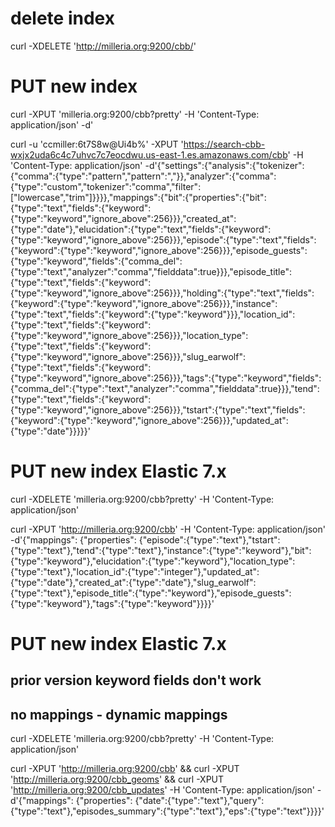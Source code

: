 # delete index
curl -XDELETE 'http://milleria.org:9200/cbb/'

# PUT new index
curl -XPUT 'milleria.org:9200/cbb?pretty' -H 'Content-Type: application/json' -d'

curl -u 'ccmiller:6t7S8w@Ui4b%' -XPUT 'https://search-cbb-wxjx2uda6c4c7uhvc7c7eocdwu.us-east-1.es.amazonaws.com/cbb' -H 'Content-Type: application/json' -d'{"settings":{"analysis":{"tokenizer":{"comma":{"type":"pattern","pattern":","}},"analyzer":{"comma":{"type":"custom","tokenizer":"comma","filter":["lowercase","trim"]}}}},"mappings":{"bit":{"properties":{"bit":{"type":"text","fields":{"keyword":{"type":"keyword","ignore_above":256}}},"created_at":{"type":"date"},"elucidation":{"type":"text","fields":{"keyword":{"type":"keyword","ignore_above":256}}},"episode":{"type":"text","fields":{"keyword":{"type":"keyword","ignore_above":256}}},"episode_guests":{"type":"keyword","fields":{"comma_del":{"type":"text","analyzer":"comma","fielddata":true}}},"episode_title":{"type":"text","fields":{"keyword":{"type":"keyword","ignore_above":256}}},"holding":{"type":"text","fields":{"keyword":{"type":"keyword","ignore_above":256}}},"instance":{"type":"text","fields":{"keyword":{"type":"keyword"}}},"location_id":{"type":"text","fields":{"keyword":{"type":"keyword","ignore_above":256}}},"location_type":{"type":"text","fields":{"keyword":{"type":"keyword","ignore_above":256}}},"slug_earwolf":{"type":"text","fields":{"keyword":{"type":"keyword","ignore_above":256}}},"tags":{"type":"keyword","fields":{"comma_del":{"type":"text","analyzer":"comma","fielddata":true}}},"tend":{"type":"text","fields":{"keyword":{"type":"keyword","ignore_above":256}}},"tstart":{"type":"text","fields":{"keyword":{"type":"keyword","ignore_above":256}}},"updated_at":{"type":"date"}}}}}'


# PUT new index Elastic 7.x
curl -XDELETE 'milleria.org:9200/cbb?pretty' -H 'Content-Type: application/json'

curl -XPUT 'http://milleria.org:9200/cbb' -H 'Content-Type: application/json' -d'{"mappings": {"properties": {"episode":{"type":"text"},"tstart":{"type":"text"},"tend":{"type":"text"},"instance":{"type":"keyword"},"bit":{"type":"keyword"},"elucidation":{"type":"keyword"},"location_type":{"type":"text"},"location_id":{"type":"integer"},"updated_at":{"type":"date"},"created_at":{"type":"date"},"slug_earwolf":{"type":"text"},"episode_title":{"type":"keyword"},"episode_guests":{"type":"keyword"},"tags":{"type":"keyword"}}}}'


# PUT new index Elastic 7.x
## prior version keyword fields don't work
## no mappings - dynamic mappings

curl -XDELETE 'milleria.org:9200/cbb?pretty' -H 'Content-Type: application/json'

curl -XPUT 'http://milleria.org:9200/cbb' && curl -XPUT 'http://milleria.org:9200/cbb_geoms' && curl -XPUT 'http://milleria.org:9200/cbb_updates' -H 'Content-Type: application/json' -d'{"mappings": {"properties": {"date":{"type":"text"},"query":{"type":"text"},"episodes_summary":{"type":"text"},"eps":{"type":"text"}}}}'
